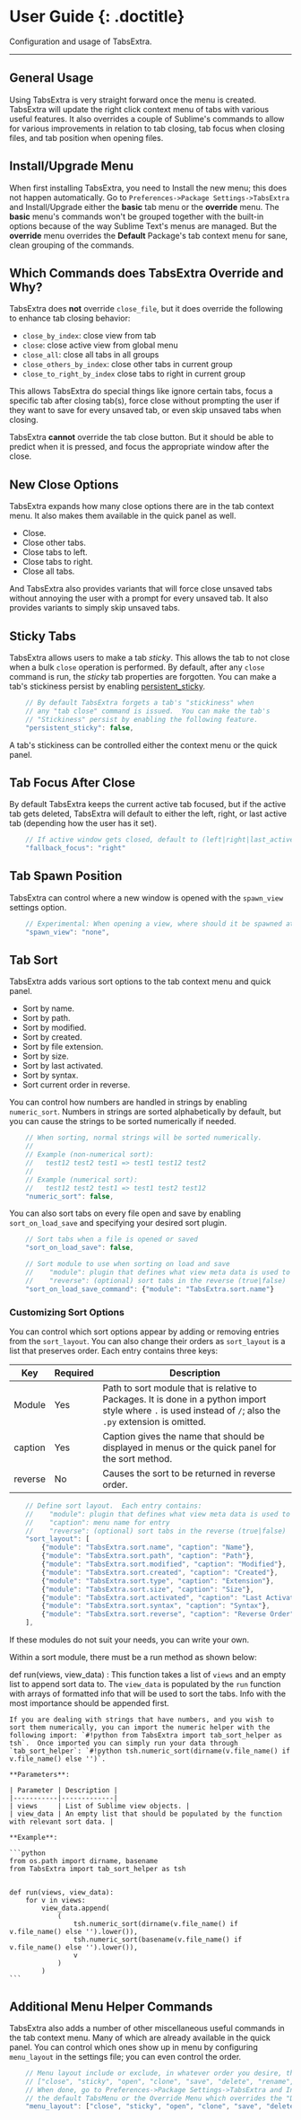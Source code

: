 # User Guide {: .doctitle}
Configuration and usage of TabsExtra.

---

## General Usage
Using TabsExtra is very straight forward once the menu is created.  TabsExtra will update the right click context menu of tabs with various useful features.  It also overrides a couple of Sublime's commands to allow for various improvements in relation to tab closing, tab focus when closing files, and tab position when opening files.

## Install/Upgrade Menu
When first installing TabsExtra, you need to Install the new menu; this does not happen automatically.  Go to `Preferences->Package Settings->TabsExtra` and Install/Upgrade either the **basic** tab menu or the **override** menu. The **basic** menu's commands won't be grouped together with the built-in options because of the way Sublime Text's menus are managed.  But the **override** menu overrides the **Default** Package's tab context menu for sane, clean grouping of the commands.

## Which Commands does TabsExtra Override and Why?
TabsExtra does **not** override `close_file`, but it does override the following to enhance tab closing behavior:

- `close_by_index`: close view from tab
- `close`: close active view from global menu
- `close_all`: close all tabs in all groups
- `close_others_by_index`: close other tabs in current group
- `close_to_right_by_index` close tabs to right in current group

This allows TabsExtra do special things like ignore certain tabs, focus a specific tab after closing tab(s), force close without prompting the user if they want to save for every unsaved tab, or even skip unsaved tabs when closing.

TabsExtra **cannot** override the tab close button.  But it should be able to predict when it is pressed, and focus the appropriate window after the close.

## New Close Options
TabsExtra expands how many close options there are in the tab context menu.  It also makes them available in the quick panel as well.

- Close.
- Close other tabs.
- Close tabs to left.
- Close tabs to right.
- Close all tabs.

And TabsExtra also provides variants that will force close unsaved tabs without annoying the user with a prompt for every unsaved tab.  It also provides variants to simply skip unsaved tabs.

## Sticky Tabs
TabsExtra allows users to make a tab *sticky*.  This allows the tab to not close when a bulk `close` operation is performed.  By default, after any `close` command is run, the *sticky* tab properties are forgotten.  You can make a tab's stickiness persist by enabling [persistent_sticky](#persistent_sticky).

```js
    // By default TabsExtra forgets a tab's "stickiness" when
    // any "tab close" command is issued.  You can make the tab's
    // "Stickiness" persist by enabling the following feature.
    "persistent_sticky": false,
```

A tab's stickiness can be controlled either the context menu or the quick panel.

## Tab Focus After Close
By default TabsExtra keeps the current active tab focused, but if the active tab gets deleted, TabsExtra will default to either the left, right, or last active tab (depending how the user has it set).

```javascript
    // If active window gets closed, default to (left|right|last_active)
    "fallback_focus": "right"
```

## Tab Spawn Position
TabsExtra can control where a new window is opened with the `spawn_view` settings option.

```js
    // Experimental: When opening a view, where should it be spawned at (none|left|active_left|active_right|right)
    "spawn_view": "none",
```

## Tab Sort
TabsExtra adds various sort options to the tab context menu and quick panel.

- Sort by name.
- Sort by path.
- Sort by modified.
- Sort by created.
- Sort by file extension.
- Sort by size.
- Sort by last activated.
- Sort by syntax.
- Sort current order in reverse.

You can control how numbers are handled in strings by enabling `numeric_sort`.  Numbers in strings are sorted alphabetically by default, but you can cause the strings to be sorted numerically if needed.

```js
    // When sorting, normal strings will be sorted numerically.
    //
    // Example (non-numerical sort):
    //   test12 test2 test1 => test1 test12 test2
    //
    // Example (numerical sort):
    //   test12 test2 test1 => test1 test2 test12
    "numeric_sort": false,
```

You can also sort tabs on every file open and save by enabling `sort_on_load_save` and specifying your desired sort plugin.

```js
    // Sort tabs when a file is opened or saved
    "sort_on_load_save": false,
```

```js
    // Sort module to use when sorting on load and save
    //    "module": plugin that defines what view meta data is used to sort
    //    "reverse": (optional) sort tabs in the reverse (true|false)
    "sort_on_load_save_command": {"module": "TabsExtra.sort.name"}
```

### Customizing Sort Options
You can control which sort options appear by adding or removing entries from the `sort_layout`.  You can also change their orders as `sort_layout` is a list that preserves order.  Each entry contains three keys:

| Key     | Required | Description |
|---------|----------|-------------|
| Module  | Yes      | Path to sort module that is relative to Packages.  It is done in a python import style where `.` is used instead of `/`; also the `.py` extension is omitted. |
| caption | Yes      | Caption gives the name that should be displayed in menus or the quick panel for the sort method. |
| reverse | No       | Causes the sort to be returned in reverse order. |

```js
    // Define sort layout.  Each entry contains:
    //    "module": plugin that defines what view meta data is used to sort
    //    "caption": menu name for entry
    //    "reverse": (optional) sort tabs in the reverse (true|false)
    "sort_layout": [
        {"module": "TabsExtra.sort.name", "caption": "Name"},
        {"module": "TabsExtra.sort.path", "caption": "Path"},
        {"module": "TabsExtra.sort.modified", "caption": "Modified"},
        {"module": "TabsExtra.sort.created", "caption": "Created"},
        {"module": "TabsExtra.sort.type", "caption": "Extension"},
        {"module": "TabsExtra.sort.size", "caption": "Size"},
        {"module": "TabsExtra.sort.activated", "caption": "Last Activated"},
        {"module": "TabsExtra.sort.syntax", "caption": "Syntax"},
        {"module": "TabsExtra.sort.reverse", "caption": "Reverse Order"}
    ],
```

If these modules do not suit your needs, you can write your own.

Within a sort module, there must be a run method as shown below:

def run(views, view_data)
: 
    This function takes a list of `views` and an empty list to append sort data to.  The `view_data` is populated by the `run` function with arrays of formatted info that will be used to sort the tabs.  Info with the most importance should be appended first.

    If you are dealing with strings that have numbers, and you wish to sort them numerically, you can import the numeric helper with the following import: `#!python from TabsExtra import tab_sort_helper as tsh`.  Once imported you can simply run your data through `tab_sort_helper`: `#!python tsh.numeric_sort(dirname(v.file_name() if v.file_name() else '')`.

    **Parameters**:

    | Parameter | Description |
    |-----------|-------------|
    | views     | List of Sublime view objects. |
    | view_data | An empty list that should be populated by the function with relevant sort data. |

    **Example**:

    ```python
    from os.path import dirname, basename
    from TabsExtra import tab_sort_helper as tsh


    def run(views, view_data):
        for v in views:
            view_data.append(
                (
                    tsh.numeric_sort(dirname(v.file_name() if v.file_name() else '').lower()),
                    tsh.numeric_sort(basename(v.file_name() if v.file_name() else '').lower()),
                    v
                )
            )
    ```

## Additional Menu Helper Commands
TabsExtra also adds a number of other miscellaneous useful commands in the tab context menu.  Many of which are already available in the quick panel.  You can control which ones show up in menu by configuring `menu_layout` in the settings file; you can even control the order.

```javascript
    // Menu layout include or exclude, in whatever order you desire, the following options:
    // ["close", "sticky", "open", "clone", "save", "delete", "rename", "reveal", "path", "revert", "sort"]
    // When done, go to Preferences->Package Settings->TabsExtra and Install/Upgrade either
    // the default TabsMenu or the Override Menu which overrides the "Default" package's menu.
    "menu_layout": ["close", "sticky", "open", "clone", "save", "delete", "rename", "reveal", "path", "revert", "sort"],
```
